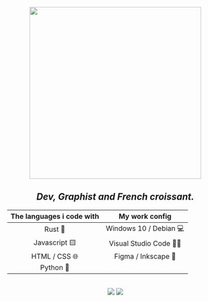 <div align="center">

[<img width=400 src="https://kodbaz.github.io/assets/svg/loko_graph.svg">](https://kodbaz.github.io)
## _Dev, Graphist and French croissant._

| The languages i code with |      My work config      |
|:-------------------------:|:------------------------:|
|          Rust 🦀          |  Windows 10 / Debian 💻 |
|       Javascript 🟨       |  Visual Studio Code 👨‍💻  |
|       HTML / CSS 🌐       |  Figma / Inkscape 🎨    |
|         Python 🐍         |  <!--      yay      -->  |

<br />

<img src="https://github-readme-stats.vercel.app/api?username=kodbaz&hide_rank=true&show_icons=true&include_all_commits=true&line_height=25&hide_border=true&bg_color=0f1020&text_color=0099ff&icon_color=0099ff&title_color=0099ff&custom_title=My%20stats%20on%20Github" />

<img src="https://github-readme-stats.vercel.app/api/top-langs?username=kodbaz&langs_count=8&layout=compact&hide_border=true&bg_color=0f1020&text_color=0099ff&icon_color=0099ff&title_color=0099ff&custom_title=In%20what%20languages%20do%20I%20code%20?" />

</div>
